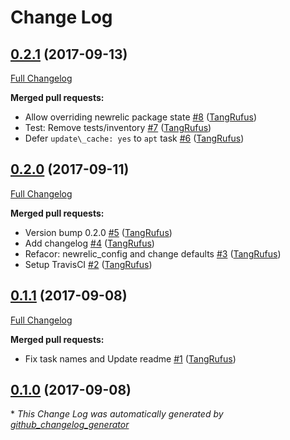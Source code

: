 # Change Log

## [0.2.1](https://github.com/TypistTech/trellis-newrelic-php/tree/0.2.1) (2017-09-13)
[Full Changelog](https://github.com/TypistTech/trellis-newrelic-php/compare/0.2.0...0.2.1)

**Merged pull requests:**

- Allow overriding newrelic package state [\#8](https://github.com/TypistTech/trellis-newrelic-php/pull/8) ([TangRufus](https://github.com/TangRufus))
- Test: Remove tests/inventory [\#7](https://github.com/TypistTech/trellis-newrelic-php/pull/7) ([TangRufus](https://github.com/TangRufus))
- Defer `update\_cache: yes` to `apt` task [\#6](https://github.com/TypistTech/trellis-newrelic-php/pull/6) ([TangRufus](https://github.com/TangRufus))

## [0.2.0](https://github.com/TypistTech/trellis-newrelic-php/tree/0.2.0) (2017-09-11)
[Full Changelog](https://github.com/TypistTech/trellis-newrelic-php/compare/0.1.1...0.2.0)

**Merged pull requests:**

- Version bump 0.2.0 [\#5](https://github.com/TypistTech/trellis-newrelic-php/pull/5) ([TangRufus](https://github.com/TangRufus))
- Add changelog [\#4](https://github.com/TypistTech/trellis-newrelic-php/pull/4) ([TangRufus](https://github.com/TangRufus))
- Refacor: newrelic\_config and change defaults [\#3](https://github.com/TypistTech/trellis-newrelic-php/pull/3) ([TangRufus](https://github.com/TangRufus))
- Setup TravisCI [\#2](https://github.com/TypistTech/trellis-newrelic-php/pull/2) ([TangRufus](https://github.com/TangRufus))

## [0.1.1](https://github.com/TypistTech/trellis-newrelic-php/tree/0.1.1) (2017-09-08)
[Full Changelog](https://github.com/TypistTech/trellis-newrelic-php/compare/0.1.0...0.1.1)

**Merged pull requests:**

- Fix task names and Update readme [\#1](https://github.com/TypistTech/trellis-newrelic-php/pull/1) ([TangRufus](https://github.com/TangRufus))

## [0.1.0](https://github.com/TypistTech/trellis-newrelic-php/tree/0.1.0) (2017-09-08)


\* *This Change Log was automatically generated by [github_changelog_generator](https://github.com/skywinder/Github-Changelog-Generator)*